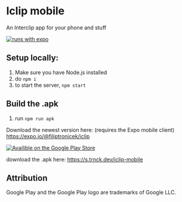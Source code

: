 # Iclip mobile
 An Interclip app for your phone and stuff

[![runs with expo](https://img.shields.io/badge/Runs%20with%20Expo-4630EB.svg?style=flat-square&logo=EXPO&labelColor=f3f3f3&logoColor=000)](https://expo.io/)


## Setup locally:
1. Make sure you have Node.js installed 
1. do `npm i`
1. to start the server, `npm start`

## Build the .apk
1. run `npm run apk`

Download the newest version here: (requires the Expo mobile client)  
https://expo.io/@filiptronicek/iclip

[![Availible on the Google Play Store](https://files.catbox.moe/0ve0bw.png)](https://play.google.com/store/apps/details?id=com.filiptronicek.iclip)

download the .apk here: https://s.trnck.dev/iclip-mobile

## Attribution
Google Play and the Google Play logo are trademarks of Google LLC.
